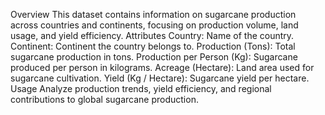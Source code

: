 Overview
This dataset contains information on sugarcane production across countries and continents, focusing on production volume, land usage, and yield efficiency.
Attributes
Country: Name of the country.
Continent: Continent the country belongs to.
Production (Tons): Total sugarcane production in tons.
Production per Person (Kg): Sugarcane produced per person in kilograms.
Acreage (Hectare): Land area used for sugarcane cultivation.
Yield (Kg / Hectare): Sugarcane yield per hectare.
Usage
Analyze production trends, yield efficiency, and regional contributions to global sugarcane production.
